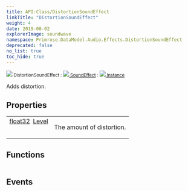 ```yaml
---
title: API:Class/DistortionSoundEffect
linkTitle: "DistortionSoundEffect"
weight: 4
date: 2019-08-02
explorerImage: soundwave
namespace: Primrose.DataModel.Audio.Effects.DistortionSoundEffect
deprecated: false
no_list: true
toc_hide: true
---
```

<small class="inheritance">
<span class="" href="/docs/api-reference/Class/DistortionSoundEffect"><img src="/icons/silk/soundwave.png"/>&nbsp;DistortionSoundEffect</span>&nbsp;:&nbsp;<a class="" href="/docs/api-reference/Class/SoundEffect"><img src="/icons/silk/soundwave.png"/>&nbsp;SoundEffect</a>&nbsp;:&nbsp;<a class="" href="/docs/api-reference/Class/Instance"><img src="/icons/silk/default.png"/>&nbsp;Instance</a></small>
<p class="summary">

Adds distortion.

</p>
 
## Properties
 
<table class="studiohide">
<tbody>
<tr class="function-row ">
<td style="vertical-align:top;white-space:normal;">
<div>
<a class="type" href="/docs/api-reference/System/Primitives#single">float32</a><span class="method-body" style="text-indent: -2em; padding-left: 0.5em"><a class="name" href="Level">Level</a></span></td>
<td style="vertical-align:top;white-space:normal;">
<p>
The amount of distortion.
</p></td>
</tr>

</tbody>
</table>
 
## Functions
 
<table class="studiohide">
<tbody>
</tbody>
</table>
 
## Events
 
<table class="studiohide">
<tbody>
</tbody>
</table>
<b>
</b>
<div class="inheritors">
<ul class="root">
</ul>
</div>
